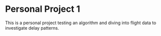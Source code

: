 # Personal Project 1

This is a personal project testing an algorithm and diving into flight data to investigate delay patterns. 
